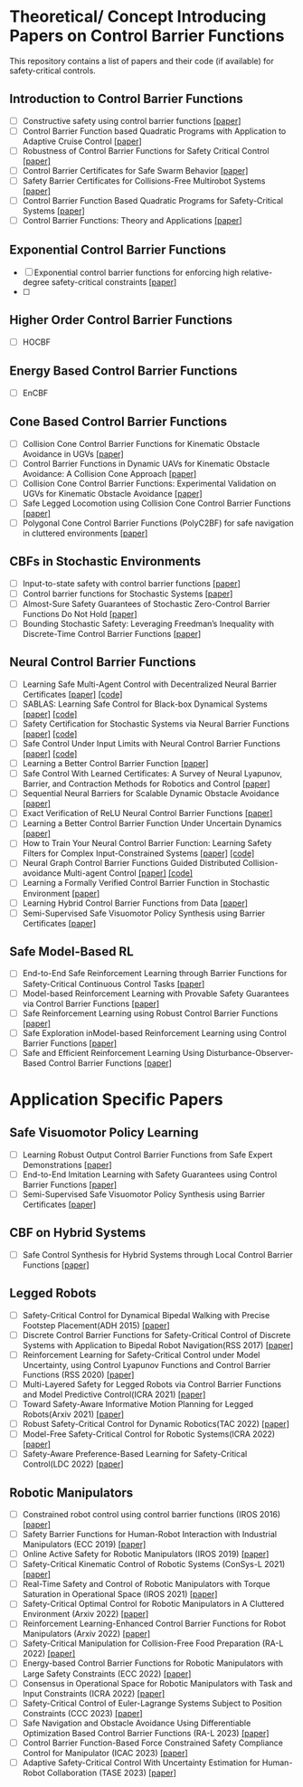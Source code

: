 # Theoretical/ Concept Introducing Papers on Control Barrier Functions

This repository contains a list of papers and their code (if available) for safety-critical controls.

## Introduction to Control Barrier Functions

- [ ] Constructive safety using control barrier functions [[paper]](https://www.sciencedirect.com/science/article/pii/S1474667016355690)
- [ ] Control Barrier Function based Quadratic Programs with Application to Adaptive Cruise Control [[paper]](https://ieeexplore.ieee.org/stamp/stamp.jsp?arnumber=7040372)
- [ ] Robustness of Control Barrier Functions for Safety Critical Control [[paper]](https://arxiv.org/pdf/1612.01554.pdf)
- [ ] Control Barrier Certificates for Safe Swarm Behavior [[paper]](https://repository.gatech.edu/server/api/core/bitstreams/c20b1183-d22a-45cb-9abc-d9683945cca7/content)
- [ ] Safety Barrier Certificates for Collisions-Free Multirobot Systems [[paper]](https://ieeexplore.ieee.org/stamp/stamp.jsp?arnumber=7857061)
- [ ] Control Barrier Function Based Quadratic Programs for Safety-Critical Systems [[paper]](http://ames.caltech.edu/ames2017cbf.pdf)
- [ ] Control Barrier Functions: Theory and Applications [[paper]](https://coogan.ece.gatech.edu/papers/pdf/amesecc19.pdf)

## Exponential Control Barrier Functions

- [ ] Exponential control barrier functions for enforcing high relative-degree safety-critical constraints [[paper]](https://hybrid-robotics.berkeley.edu/publications/ACC2016_Exponential_CBF.pdf)
- [ ] 

## Higher Order Control Barrier Functions

- [ ] HOCBF


## Energy Based Control Barrier Functions

- [ ] EnCBF

## Cone Based Control Barrier Functions

- [ ] Collision Cone Control Barrier Functions for Kinematic Obstacle Avoidance in UGVs [[paper]](https://arxiv.org/pdf/2209.11524.pdf)
- [ ] Control Barrier Functions in Dynamic UAVs for Kinematic Obstacle Avoidance: A Collision Cone Approach [[paper]](https://arxiv.org/pdf/2303.15871.pdf)
- [ ] Collision Cone Control Barrier Functions: Experimental Validation on UGVs for Kinematic Obstacle Avoidance [[paper]](https://arxiv.org/pdf/2310.10839.pdf)
- [ ] Safe Legged Locomotion using Collision Cone Control Barrier Functions [[paper]](https://arxiv.org/pdf/2309.01898.pdf)
- [ ] Polygonal Cone Control Barrier Functions (PolyC2BF) for safe navigation in cluttered environments [[paper]](https://arxiv.org/pdf/2311.08787.pdf)

## CBFs in Stochastic Environments
- [ ] Input-to-state safety with control barrier functions [[paper]](https://ieeexplore.ieee.org/ielaam/7782633/8410052/8405547-aam.pdf)
- [ ] Control barrier functions for Stochastic Systems [[paper]](https://arxiv.org/abs/2003.03498.pdf)
- [ ] Almost-Sure Safety Guarantees of Stochastic Zero-Control Barrier Functions Do Not Hold [[paper]](https://arxiv.org/pdf/2312.02430v1.pdf)
- [ ] Bounding Stochastic Safety: Leveraging Freedman’s Inequality with Discrete-Time Control Barrier Functions [[paper]](https://arxiv.org/pdf/2403.05745.pdf)

## Neural Control Barrier Functions

- [ ] Learning Safe Multi-Agent Control with Decentralized Neural Barrier Certificates [[paper]](https://arxiv.org/abs/2101.05436) [[code]](https://github.com/MIT-REALM/macbf)
- [ ] SABLAS: Learning Safe Control for Black-box Dynamical Systems [[paper]](https://arxiv.org/pdf/2201.01918.pdf) [[code]](https://github.com/MIT-REALM/sablas)
- [ ] Safety Certification for Stochastic Systems via Neural Barrier Functions [[paper]](https://arxiv.org/pdf/2206.01463.pdf) [[code]](https://github.com/DAI-Lab-HERALD/neural-barrier-functions)
- [ ] Safe Control Under Input Limits with Neural Control Barrier Functions [[paper]](https://arxiv.org/abs/2211.11056) [[code]](https://github.com/sliu2019/input_limit_cbf)
- [ ] Learning a Better Control Barrier Function [[paper]](https://ieeexplore.ieee.org/stamp/stamp.jsp?arnumber=9993334)
- [ ] Safe Control With Learned Certificates: A Survey of Neural Lyapunov, Barrier, and Contraction Methods for Robotics and Control [[paper]](https://ieeexplore.ieee.org/stamp/stamp.jsp?arnumber=10015199)
- [ ] Sequential Neural Barriers for Scalable Dynamic Obstacle Avoidance [[paper]](https://arxiv.org/pdf/2307.03015.pdf)
- [ ] Exact Verification of ReLU Neural Control Barrier Functions [[paper]](https://arxiv.org/abs/2310.09360)
- [ ] Learning a Better Control Barrier Function Under Uncertain Dynamics [[paper]](https://arxiv.org/pdf/2310.04795.pdf)
- [ ] How to Train Your Neural Control Barrier Function: Learning Safety Filters for Complex Input-Constrained Systems [[paper]](https://arxiv.org/pdf/2310.15478.pdf) [[code]](https://github.com/MIT-REALM/pncbf)
- [ ] Neural Graph Control Barrier Functions Guided Distributed Collision-avoidance Multi-agent Control [[paper]](https://arxiv.org/pdf/2311.13014.pdf) [[code]](https://github.com/MIT-REALM/gcbf-pytorch)
- [ ] Learning a Formally Verified Control Barrier Function in Stochastic Environment [[paper]](https://arxiv.org/pdf/2403.19332.pdf)
- [ ] Learning Hybrid Control Barrier Functions from Data [[paper]](https://proceedings.mlr.press/v155/lindemann21a/lindemann21a.pdf)
- [ ] Semi-Supervised Safe Visuomotor Policy Synthesis using Barrier Certificates [[paper]](https://arxiv.org/pdf/2409.12616)

## Safe Model-Based RL
- [ ] End-to-End Safe Reinforcement Learning through Barrier Functions for Safety-Critical Continuous Control Tasks [[paper]](https://public.websites.umich.edu/~orosz/articles/AAAI_2019_Richard_Richard_Joel.pdf)
- [ ] Model-based Reinforcement Learning with Provable Safety Guarantees via Control Barrier Functions [[paper]](https://ieeexplore.ieee.org/stamp/stamp.jsp?tp=&arnumber=9561253)
- [ ] Safe Reinforcement Learning using Robust Control Barrier Functions [[paper]](https://arxiv.org/pdf/2110.05415.pdf)
- [ ] Safe Exploration inModel-based Reinforcement Learning using Control Barrier Functions [[paper]](https://arxiv.org/pdf/2104.08171.pdf)
- [ ] Safe and Efficient Reinforcement Learning Using Disturbance-Observer-Based Control Barrier Functions [[paper]](https://arxiv.org/pdf/2211.17250.pdf)

# Application Specific Papers

## Safe Visuomotor Policy Learning
- [ ] Learning Robust Output Control Barrier Functions from Safe Expert Demonstrations [[paper]](https://arxiv.org/pdf/2111.09971)
- [ ] End-to-End Imitation Learning with Safety Guarantees using Control Barrier Functions [[paper]](https://arxiv.org/abs/2212.11365)
- [ ] Semi-Supervised Safe Visuomotor Policy Synthesis using Barrier Certificates [[paper]](https://arxiv.org/pdf/2409.12616)

## CBF on Hybrid Systems
- [ ] Safe Control Synthesis for Hybrid Systems through Local Control Barrier Functions [[paper]](https://arxiv.org/pdf/2311.17201)

## Legged Robots
- [ ] Safety-Critical Control for Dynamical Bipedal Walking with Precise Footstep Placement(ADH 2015) [[paper]](https://hybrid-robotics.berkeley.edu/publications/ADHS2015_FootstepCBF.pdf)
- [ ] Discrete Control Barrier Functions for Safety-Critical Control of Discrete Systems with Application to Bipedal Robot Navigation(RSS 2017) [[paper]](https://hybrid-robotics.berkeley.edu/publications/RSS2017_Discrete_CBF.pdf)
- [ ] Reinforcement Learning for Safety-Critical Control under Model Uncertainty, using Control Lyapunov Functions and Control Barrier Functions (RSS 2020) [[paper]](https://arxiv.org/abs/2004.07584)
- [ ] Multi-Layered Safety for Legged Robots via Control Barrier Functions and Model Predictive Control(ICRA 2021) [[paper]](https://ieeexplore.ieee.org/document/9561510)
- [ ] Toward Safety-Aware Informative Motion Planning for Legged Robots(Arxiv 2021) [[paper]](https://arxiv.org/abs/2103.14252)
- [ ] Robust Safety-Critical Control for Dynamic Robotics(TAC 2022) [[paper]](https://arxiv.org/abs/2005.07284)
- [ ] Model-Free Safety-Critical Control for Robotic Systems(ICRA 2022) [[paper]](https://arxiv.org/abs/2109.09047)
- [ ] Safety-Aware Preference-Based Learning for Safety-Critical Control(LDC 2022) [[paper]](https://proceedings.mlr.press/v168/cosner22a/cosner22a.pdf)

## Robotic Manipulators
- [ ] Constrained robot control using control barrier functions (IROS 2016) [[paper]](https://ieeexplore.ieee.org/document/7759067)
- [ ] Safety Barrier Functions for Human-Robot Interaction with Industrial Manipulators (ECC 2019) [[paper]](https://ieeexplore.ieee.org/document/8796235)
- [ ] Online Active Safety for Robotic Manipulators (IROS 2019) [[paper]](https://ieeexplore.ieee.org/document/8968231)
- [ ] Safety-Critical Kinematic Control of Robotic Systems (ConSys-L 2021) [[paper]](https://ieeexplore.ieee.org/document/9319250)
- [ ] Real-Time Safety and Control of Robotic Manipulators with Torque Saturation in Operational Space (IROS 2021) [[paper]](https://ieeexplore.ieee.org/document/9636794)
- [ ] Safety-Critical Optimal Control for Robotic Manipulators in A Cluttered Environment (Arxiv 2022) [[paper]](https://arxiv.org/abs/2211.04944)
- [ ] Reinforcement Learning-Enhanced Control Barrier Functions for Robot Manipulators (Arxiv 2022) [[paper]](https://arxiv.org/pdf/2211.11391.pdf)
- [ ] Safety-Critical Manipulation for Collision-Free Food Preparation (RA-L 2022) [[paper]](https://ieeexplore.ieee.org/abstract/document/9834089)
- [ ] Energy-based Control Barrier Functions for Robotic Manipulators with Large Safety Constraints (ECC 2022) [[paper]](https://ieeexplore.ieee.org/abstract/document/9838184)
- [ ] Consensus in Operational Space for Robotic Manipulators with Task and Input Constraints (ICRA 2022) [[paper]](https://ieeexplore.ieee.org/document/9811846)
- [ ] Safety-Critical Control of Euler-Lagrange Systems Subject to Position Constraints (CCC 2023) [[paper]](https://ieeexplore.ieee.org/abstract/document/10240875)
- [ ] Safe Navigation and Obstacle Avoidance Using Differentiable Optimization Based Control Barrier Functions (RA-L 2023) [[paper]](https://ieeexplore.ieee.org/abstract/document/10184036)
- [ ] Control Barrier Function-Based Force Constrained Safety Compliance Control for Manipulator (ICAC 2023) [[paper]](https://ieeexplore.ieee.org/abstract/document/10275266)
- [ ] Adaptive Safety-Critical Control With Uncertainty Estimation for Human-Robot Collaboration (TASE 2023) [[paper]](https://ieeexplore.ieee.org/abstract/document/10281398)
